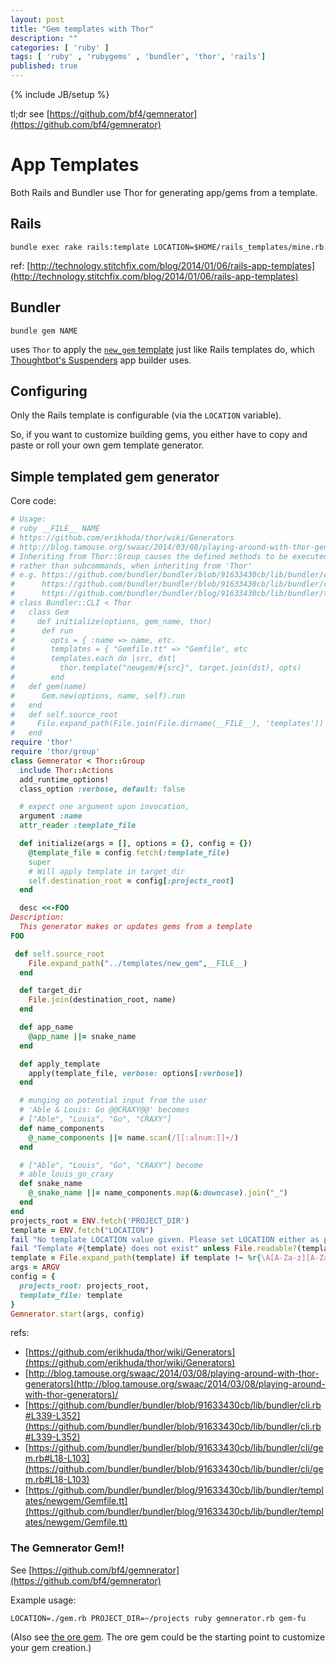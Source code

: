 ```yaml
---
layout: post
title: "Gem templates with Thor"
description: ""
categories: [ 'ruby' ]
tags: [ 'ruby' , 'rubygems' , 'bundler', 'thor', 'rails']
published: true
---
```

{% include JB/setup %}

tl;dr see [https://github.com/bf4/gemnerator](https://github.com/bf4/gemnerator)

# App Templates

Both Rails and Bundler use Thor for generating app/gems from a template.

## Rails

`bundle exec rake rails:template LOCATION=$HOME/rails_templates/mine.rb`

ref: [http://technology.stitchfix.com/blog/2014/01/06/rails-app-templates](http://technology.stitchfix.com/blog/2014/01/06/rails-app-templates)

## Bundler

`bundle gem NAME`

uses `Thor` to apply the [`new_gem` template](https://github.com/bundler/bundler/tree/13f44d1241ca7a7ce435bd43790a26a0a140126b/lib/bundler/templates/newgem)
just like Rails templates do, which [Thoughtbot's Suspenders](https://github.com/thoughtbot/suspenders/blob/74cb056ac32938e48ccb003792f341615f1cd4a0/lib/suspenders/app_builder.rb)
app builder uses.

## Configuring

Only the Rails template is configurable (via the `LOCATION` variable).

So, if you want to customize building gems, you either have to
copy and paste or roll your own gem template generator.


## Simple templated gem generator

Core code:

```ruby
# Usage:
# ruby __FILE__ NAME
# https://github.com/erikhuda/thor/wiki/Generators
# http://blog.tamouse.org/swaac/2014/03/08/playing-around-with-thor-generators/
# Inheriting from Thor::Group causes the defined methods to be executed in order
# rather than subcommands, when inheriting from 'Thor'
# e.g. https://github.com/bundler/bundler/blob/91633430cb/lib/bundler/cli.rb#L339-L352
#      https://github.com/bundler/bundler/blob/91633430cb/lib/bundler/cli/gem.rb#L18-L103
#      https://github.com/bundler/bundler/blog/91633430cb/lib/bundler/templates/newgem/Gemfile.tt
# class Bundler::CLI < Thor
#   class Gem
#     def initialize(options, gem_name, thor)
#      def run
#        opts = { :name => name, etc.
#        templates = { "Gemfile.tt" => "Gemfile", etc
#        templates.each do |src, dst|
#          thor.template("newgem/#{src}", target.join(dst), opts)
#        end
#   def gem(name)
#      Gem.new(options, name, self).run
#   end
#   def self.source_root
#     File.expand_path(File.join(File.dirname(__FILE__), 'templates'))
#   end
require 'thor'
require 'thor/group'
class Gemnerator < Thor::Group
  include Thor::Actions
  add_runtime_options!
  class_option :verbose, default: false

  # expect one argument upon invocation,
  argument :name
  attr_reader :template_file

  def initialize(args = [], options = {}, config = {})
    @template_file = config.fetch(:template_file)
    super
    # Will apply template in target_dir
    self.destination_root = config[:projects_root]
  end

  desc <<-FOO
Description:
  This generator makes or updates gems from a template
FOO

 def self.source_root
    File.expand_path("../templates/new_gem",__FILE__)
  end

  def target_dir
    File.join(destination_root, name)
  end

  def app_name
    @app_name ||= snake_name
  end

  def apply_template
    apply(template_file, verbose: options[:verbose])
  end

  # munging on potential input from the user
  # 'Able & Louis: Go @@CRAXY@@' becomes
  # ["Able", "Louis", "Go", "CRAXY"]
  def name_components
    @_name_components ||= name.scan(/[[:alnum:]]+/)
  end

  # ["Able", "Louis", "Go", "CRAXY"] become
  # able_louis_go_craxy
  def snake_name
    @_snake_name ||= name_components.map(&:downcase).join("_")
  end
end
projects_root = ENV.fetch('PROJECT_DIR')
template = ENV.fetch("LOCATION")
fail "No template LOCATION value given. Please set LOCATION either as path to a file or a URL" if template.nil?
fail "Template #{template} does not exist" unless File.readable?(template)
template = File.expand_path(template) if template !~ %r{\A[A-Za-z][A-Za-z0-9+\-\.]*://}
args = ARGV
config = {
  projects_root: projects_root,
  template_file: template
}
Gemnerator.start(args, config)
```
refs:
- [https://github.com/erikhuda/thor/wiki/Generators](https://github.com/erikhuda/thor/wiki/Generators)
- [http://blog.tamouse.org/swaac/2014/03/08/playing-around-with-thor-generators](http://blog.tamouse.org/swaac/2014/03/08/playing-around-with-thor-generators)/
- [https://github.com/bundler/bundler/blob/91633430cb/lib/bundler/cli.rb#L339-L352](https://github.com/bundler/bundler/blob/91633430cb/lib/bundler/cli.rb#L339-L352)
- [https://github.com/bundler/bundler/blob/91633430cb/lib/bundler/cli/gem.rb#L18-L103](https://github.com/bundler/bundler/blob/91633430cb/lib/bundler/cli/gem.rb#L18-L103)
- [https://github.com/bundler/bundler/blog/91633430cb/lib/bundler/templates/newgem/Gemfile.tt](https://github.com/bundler/bundler/blog/91633430cb/lib/bundler/templates/newgem/Gemfile.tt)

### The Gemnerator Gem!!

See [https://github.com/bf4/gemnerator](https://github.com/bf4/gemnerator)

Example usage:

`LOCATION=./gem.rb PROJECT_DIR=~/projects ruby gemnerator.rb gem-fu`

(Also see [the ore gem](https://github.com/ruby-ore/ore).
The ore gem could be the starting point to customize your gem creation.)
